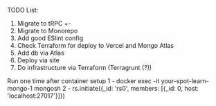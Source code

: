 TODO List:

1. Migrate to tRPC +-
2. Migrate to Monorepo
3. Add good ESlint config
4. Check Terraform for deploy to Vercel and Mongo Atlas
5. Add db via Atlas
6. Deploy via site
7. Do infrastructure via Terraform (Terragrunt (?))

Run one time after container setup
1 - docker exec -it your-spot-learn-mongo-1 mongosh
2 - rs.initiate({_id: 'rs0', members: [{_id: 0, host: 'localhost:27017'}]})